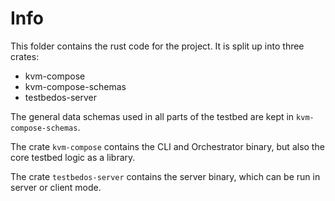 # Info

This folder contains the rust code for the project.
It is split up into three crates:

- kvm-compose
- kvm-compose-schemas
- testbedos-server

The general data schemas used in all parts of the testbed are kept in `kvm-compose-schemas`.

The crate `kvm-compose` contains the CLI and Orchestrator binary, but also the core testbed logic as a library.

The crate `testbedos-server` contains the server binary, which can be run in server or client mode.

